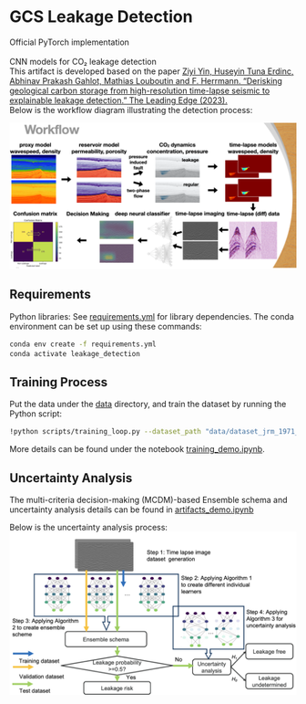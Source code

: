 # GCS Leakage Detection

Official PyTorch implementation <br>  
CNN models for CO₂ leakage detection <br> 
This artifact is developed based on the paper  [Ziyi Yin, Huseyin Tuna Erdinc, Abhinav Prakash Gahlot, Mathias Louboutin and F. Herrmann. “Derisking geological carbon storage from high-resolution time-lapse seismic to explainable leakage detection.” The Leading Edge (2023).](https://arxiv.org/pdf/2211.03527) <be>
<br>
Below is the workflow diagram illustrating the detection process:

![Workflow Diagram](workflows/workflows.png)

## Requirements

Python libraries: See [requirements.yml](requirements.yml) for library dependencies. The conda environment can be set up using these commands:

```bash
conda env create -f requirements.yml
conda activate leakage_detection

```
## Training Process

Put the data under the [data](data/) directory, and train the dataset by running the Python script:

```.bash
!python scripts/training_loop.py --dataset_path "data/dataset_jrm_1971_seismic_images?dl=0" --data_length 1971 --model_name "vgg16"
```

More details can be found under the notebook [training_demo.ipynb](scripts/training_demo.ipynb).


## Uncertainty Analysis
The multi-criteria decision-making (MCDM)-based Ensemble schema and uncertainty analysis details can be found in [artifacts_demo.ipynb](scripts/artifacts_demo.ipynb)

Below is the uncertainty analysis process:
![Workflow Diagram](workflows/uncertainty_analysis_flow.png)

